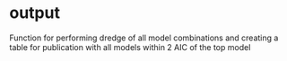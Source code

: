 # output
Function for performing dredge of all model combinations and creating a table for publication with all models within 2 AIC of the top model
